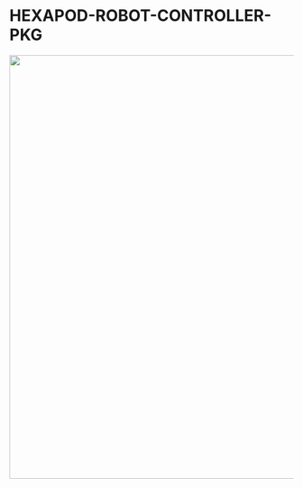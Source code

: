 # HEXAPOD-ROBOT-CONTROLLER-PKG
<p align = "left">
 <img src = "https://github.com/user-attachments/assets/c31bd380-a501-4be4-aa0c-6187873e0794" width=750/>
</p> 
